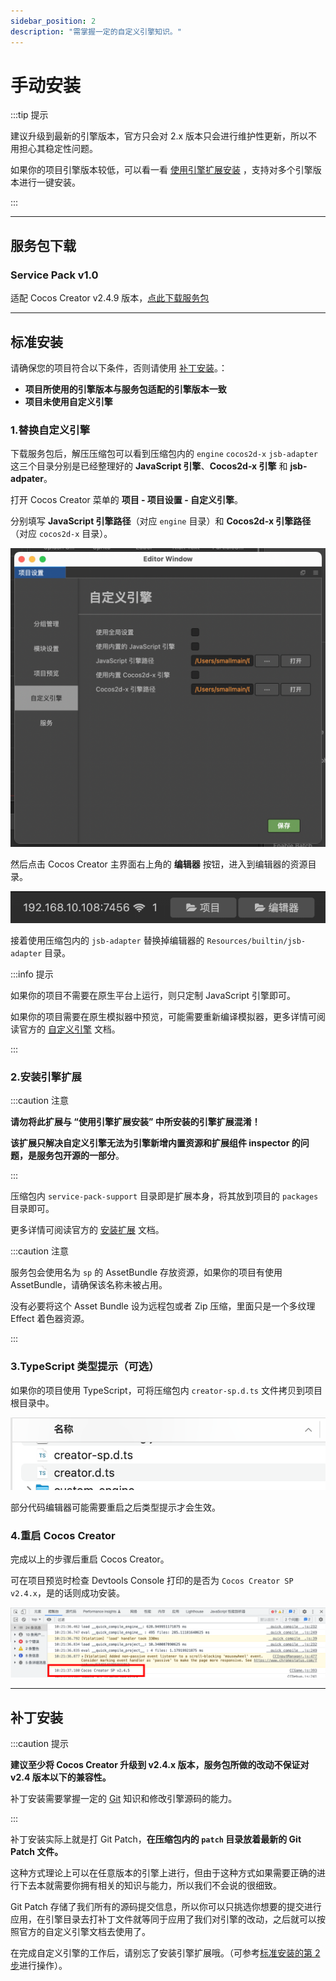 ```yaml
---
sidebar_position: 2
description: "需掌握一定的自定义引擎知识。"
---
```


# 手动安装

:::tip 提示

建议升级到最新的引擎版本，官方只会对 2.x 版本只会进行维护性更新，所以不用担心其稳定性问题。

如果你的项目引擎版本较低，可以看一看 [使用引擎扩展安装](./installation-engine-plugin) ，支持对多个引擎版本进行一键安装。

:::

---
## 服务包下载

### Service Pack v1.0

适配 Cocos Creator v2.4.9 版本，[点此下载服务包](http://www.baidu.com)

---
## 标准安装

请确保您的项目符合以下条件，否则请使用 [补丁安装](#补丁安装)。：

- **项目所使用的引擎版本与服务包适配的引擎版本一致**
- **项目未使用自定义引擎**

### 1.替换自定义引擎

下载服务包后，解压压缩包可以看到压缩包内的 `engine` `cocos2d-x` `jsb-adapter` 这三个目录分别是已经整理好的 **JavaScript 引擎**、**Cocos2d-x 引擎** 和 **jsb-adpater**。

打开 Cocos Creator 菜单的 **项目 - 项目设置 - 自定义引擎**。

分别填写 **JavaScript 引擎路径**（对应 `engine` 目录）和 **Cocos2d-x 引擎路径**（对应 `cocos2d-x` 目录）。

![custom-engine](./assets/custom-engine.png)


然后点击 Cocos Creator 主界面右上角的 **编辑器** 按钮，进入到编辑器的资源目录。

![ide-cocos-path](./assets//ide-cocos-path.png)

接着使用压缩包内的 `jsb-adapter` 替换掉编辑器的 `Resources/builtin/jsb-adapter` 目录。

:::info 提示

如果你的项目不需要在原生平台上运行，则只定制 JavaScript 引擎即可。

如果你的项目需要在原生模拟器中预览，可能需要重新编译模拟器，更多详情可阅读官方的 [自定义引擎](https://docs.cocos.com/creator/2.4/manual/zh/advanced-topics/engine-customization.html) 文档。

:::

### 2.安装引擎扩展

:::caution 注意

**请勿将此扩展与 “使用引擎扩展安装” 中所安装的引擎扩展混淆！**

**该扩展只解决自定义引擎无法为引擎新增内置资源和扩展组件 inspector 的问题，是服务包开源的一部分**。

:::

压缩包内 `service-pack-support` 目录即是扩展本身，将其放到项目的 `packages` 目录即可。

更多详情可阅读官方的 [安装扩展](https://docs.cocos.com/creator/2.4/manual/zh/extension/install-and-share.html) 文档。

:::caution 注意

服务包会使用名为 `sp` 的 AssetBundle 存放资源，如果你的项目有使用 AssetBundle，请确保该名称未被占用。

没有必要将这个 Asset Bundle 设为远程包或者 Zip 压缩，里面只是一个多纹理 Effect 着色器资源。

:::

### 3.TypeScript 类型提示（可选）

如果你的项目使用 TypeScript，可将压缩包内 `creator-sp.d.ts` 文件拷贝到项目根目录中。

![dts](assets/dts.png)

部分代码编辑器可能需要重启之后类型提示才会生效。

### 4.重启 Cocos Creator

完成以上的步骤后重启 Cocos Creator。

可在项目预览时检查 Devtools Console 打印的是否为 `Cocos Creator SP v2.4.x`，是的话则成功安装。

![](./assets/installed-console.png)

---
## 补丁安装

:::caution 提示

**建议至少将 Cocos Creator 升级到 v2.4.x 版本，服务包所做的改动不保证对 v2.4 版本以下的兼容性。**

补丁安装需要掌握一定的 [Git](https://git-scm.com/doc) 知识和修改引擎源码的能力。

:::

补丁安装实际上就是打 Git Patch，**在压缩包内的 `patch` 目录放着最新的 Git Patch 文件。**

这种方式理论上可以在任意版本的引擎上进行，但由于这种方式如果需要正确的进行下去本就需要你拥有相关的知识与能力，所以我们不会说的很细致。

Git Patch 存储了我们所有的源码提交信息，所以你可以只挑选你想要的提交进行应用，在引擎目录去打补丁文件就等同于应用了我们对引擎的改动，之后就可以按照官方的自定义引擎文档去使用了。

在完成自定义引擎的工作后，请别忘了安装引擎扩展哦。（可参考[标准安装的第 2 步](#2安装引擎扩展)进行操作）。
